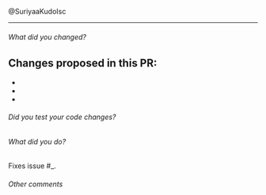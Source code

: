 @SuriyaaKudoIsc

----

###### What did you changed?
Changes proposed in this PR:
 - 
 - 
 - 
 - 

###### Did you test your code changes?



###### What did you do?
Fixes issue #_.


###### Other comments


